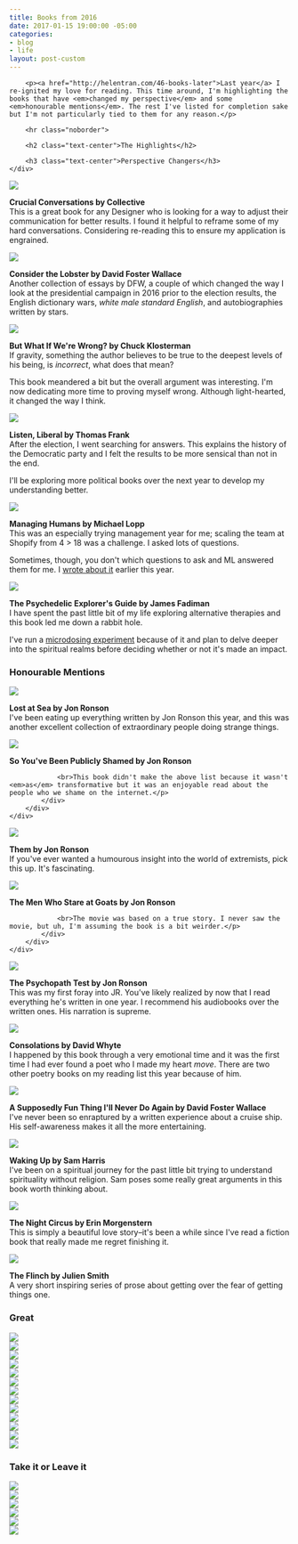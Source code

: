 ```yaml
---
title: Books from 2016
date: 2017-01-15 19:00:00 -05:00
categories:
- blog
- life
layout: post-custom
---
```


<div class="grid grid--full">
    <div class="grid__item push--one--one-tenth one--eight-tenths push--three--two-tenths three--six-tenths">

        <p><a href="http://helentran.com/46-books-later">Last year</a> I re-ignited my love for reading. This time around, I'm highlighting the books that have <em>changed my perspective</em> and some <em>honourable mentions</em>. The rest I've listed for completion sake but I'm not particularly tied to them for any reason.</p>

        <hr class="noborder">

        <h2 class="text-center">The Highlights</h2>

        <h3 class="text-center">Perspective Changers</h3>
    </div>
</div>

<div class="grid">
    <div class="grid__item two--one-half">
        <div class="grid">
            <div class="grid__item one-quarter two--one-half push--two--one-quarter">
                <a rel="nofollow" href="http://amzn.to/2geKeNX" class="book-cover"><img src="/img/post/72-crucialconversations.jpg" /></a>
            </div>
            <div class="grid__item three-quarters two--one-whole">
                <p><b>Crucial Conversations by Collective</b>
                <br>This is a great book for any Designer who is looking for a way to adjust their communication for better results. I found it helpful to reframe some of my hard conversations. Considering re-reading this to ensure my application is engrained.</p>
            </div>
        </div>
    </div>
    <div class="grid__item two--one-half">
        <div class="grid">
            <div class="grid__item one-quarter two--one-half push--two--one-quarter">
                <a rel="nofollow" href="http://amzn.to/2h9Mpa6" class="book-cover"><img src="/img/post/72-considerthelobster.jpg" /></a>
            </div>
            <div class="grid__item three-quarters two--one-whole">
                <p><b>Consider the Lobster by David Foster Wallace</b>
                <br>Another collection of essays by DFW, a couple of which changed the way I look at the presidential campaign in 2016 prior to the election results, the English dictionary wars, <em>white male standard English</em>, and autobiographies written by stars.</p>
            </div>
        </div>
    </div>
</div>

<div class="grid">
    <div class="grid__item two--one-half">
        <div class="grid">
            <div class="grid__item one-quarter two--one-half push--two--one-quarter">
                <a rel="nofollow" href="http://amzn.to/2haApm5" class="book-cover" ><img src="/img/post/72-butwrong.jpg" /></a>
            </div>
            <div class="grid__item three-quarters two--one-whole">
                <p><b>But What If We're Wrong? by Chuck Klosterman</b>
                <br>If gravity, something the author believes to be true to the deepest levels of his being, is <em>incorrect</em>, what does that mean?</p>
                <p>This book meandered a bit but the overall argument was interesting. I'm now dedicating more time to proving myself wrong. Although light-hearted, it changed the way I think.</p>
            </div>
        </div>
    </div>
    <div class="grid__item two--one-half">
        <div class="grid">
            <div class="grid__item one-quarter two--one-half push--two--one-quarter">
                <a rel="nofollow" href="http://amzn.to/2h0m0eq" class="book-cover"><img src="/img/post/72-listenliberal.jpg" /></a>
            </div>
            <div class="grid__item three-quarters two--one-whole">
                <p><b>Listen, Liberal by Thomas Frank</b>
                <br>After the election, I went searching for answers. This explains the history of the Democratic party and I felt the results to be more sensical than not in the end.</p>
                <p>I'll be exploring more political books over the next year to develop my understanding better.</p>
            </div>
        </div>
    </div>
</div>

<div class="grid">
    <div class="grid__item two--one-half">
        <div class="grid">
            <div class="grid__item one-quarter two--one-half push--two--one-quarter">
                <a rel="nofollow" href="http://amzn.to/2h9OuTa" class="book-cover" ><img src="/img/post/72-managinghumans.jpg" /></a>
            </div>
            <div class="grid__item three-quarters two--one-whole">
                <p><b>Managing Humans by Michael Lopp</b>
                <br>This was an especially trying management year for me; scaling the team at Shopify from 4 > 18 was a challenge. I asked lots of questions.</p>
                <p>Sometimes, though, you don't which questions to ask and ML answered them for me. I <a href="http://helentran.com/paying-attention">wrote about it</a> earlier this year.</p>
            </div>
        </div>
    </div>
    <div class="grid__item two--one-half">
        <div class="grid">
            <div class="grid__item one-quarter two--one-half push--two--one-quarter">
                <a rel="nofollow" href="http://amzn.to/2h0lSvd" class="book-cover"><img src="/img/post/72-psychedelicexplorers.jpg" /></a>
            </div>
            <div class="grid__item three-quarters two--one-whole">
                <p><b>The Psychedelic Explorer's Guide by James Fadiman</b>
                <br>I have spent the past little bit of my life exploring alternative therapies and this book led me down a rabbit hole.</p>
                <p>I've run a <a href="http://helentran.com/dates-with-lucy">microdosing experiment</a> because of it and plan to delve deeper into the spiritual realms before deciding whether or not it's made an impact.</p>
            </div>
        </div>
    </div>
</div>

<h3 class="text-center">Honourable Mentions</h3>

<div class="grid">
    <div class="grid__item one--one-half">
        <div class="grid">
            <div class="grid__item one-third">
                <a rel="nofollow" href="http://amzn.to/2goqR8o" class="book-cover"><img src="/img/post/72-lostatsea.jpg" /></a>
            </div>
            <div class="grid__item two-thirds">
                <p class="book-cover"><b>Lost at Sea by Jon Ronson</b>
                <br/>I've been eating up everything written by Jon Ronson this year, and this was another excellent collection of extraordinary people doing strange things.</p>
            </div>
        </div>
    </div>
    <div class="grid__item one--one-half">
        <div class="grid">
            <div class="grid__item one-third">
                <a rel="nofollow" href="http://amzn.to/2gfNJIJ" class="book-cover"><img src="/img/post/72-publiclyshamed.jpg" /></a>
            </div>
            <div class="grid__item two-thirds">
                <p class="book-cover"><b>So You've Been Publicly Shamed by Jon Ronson</b>

                <br>This book didn't make the above list because it wasn't <em>as</em> transformative but it was an enjoyable read about the people who we shame on the internet.</p>
            </div>
        </div>
    </div>
</div>

<div class="grid">
    <div class="grid__item one--one-half">
        <div class="grid">
            <div class="grid__item one-third">
                <a rel="nofollow" href="http://amzn.to/2gfRLkt" class="book-cover"><img src="/img/post/72-them.jpg" /></a>
            </div>
            <div class="grid__item two-thirds">
                <p class="book-cover"><b>Them by Jon Ronson</b>
                <br/>If you've ever wanted a humourous insight into the world of extremists, pick this up. It's fascinating.</p>
            </div>
        </div>
    </div>
    <div class="grid__item one--one-half">
        <div class="grid">
            <div class="grid__item one-third">
                <a rel="nofollow" href="http://amzn.to/2goroqU" class="book-cover"><img src="/img/post/72-themenwhostareatgoats.jpg" /></a>
            </div>
            <div class="grid__item two-thirds">
                <p class="book-cover"><b>The Men Who Stare at Goats by Jon Ronson</b>

                <br>The movie was based on a true story. I never saw the movie, but uh, I'm assuming the book is a bit weirder.</p>
            </div>
        </div>
    </div>
</div>

<div class="grid">
    <div class="grid__item one--one-half">
        <div class="grid">
            <div class="grid__item one-third">
                <a rel="nofollow" href="http://amzn.to/2h0i2lS" class="book-cover"><img src="/img/post/72-thepsychopathtest.jpg" /></a>
            </div>
            <div class="grid__item two-thirds">
                <p class="book-cover"><b>The Psychopath Test by Jon Ronson</b>
                <br/>This was my first foray into JR. You've likely realized by now that I read everything he's written in one year. I recommend his audiobooks over the written ones. His narration is supreme.</p>
            </div>
        </div>
    </div>
    <div class="grid__item one--one-half">
        <div class="grid">
            <div class="grid__item one-third">
                <a rel="nofollow" href="http://amzn.to/2gowGTd" class="book-cover"><img src="/img/post/72-consolations.jpg" /></a>
            </div>
            <div class="grid__item two-thirds">
                <p class="book-cover"><b>Consolations by David Whyte</b>
                <br>I happened by this book through a very emotional time and it was the first time I had ever found a poet who I made my heart <em>move</em>. There are two other poetry books on my reading list this year because of him.</p>
            </div>
        </div>
    </div>
    <div class="grid__item one--one-half">
        <div class="grid">
            <div class="grid__item one-third">
                <a rel="nofollow" href="http://amzn.to/2h0mMIg" class="book-cover"><img src="/img/post/72-asupposedlyfun.jpg" /></a>
            </div>
            <div class="grid__item two-thirds">
                <p class="book-cover"><b>A Supposedly Fun Thing I'll Never Do Again by David Foster Wallace</b>
                <br/>I've never been so enraptured by a written experience about a cruise ship. His self-awareness makes it all the more entertaining.</p>
            </div>
        </div>
    </div>
    <div class="grid__item one--one-half">
        <div class="grid">
            <div class="grid__item one-third">
                <a rel="nofollow" href="http://amzn.to/2iDyyJ7" class="book-cover"><img src="/img/post/72-wakingup.jpg" /></a>
            </div>
            <div class="grid__item two-thirds">
                <p class="book-cover"><b>Waking Up by Sam Harris</b>
                <br>I've been on a spiritual journey for the past little bit trying to understand spirituality without religion. Sam poses some really great arguments in this book worth thinking about.</p>
            </div>
        </div>
    </div>
    <div class="grid__item one--one-half">
        <div class="grid">
            <div class="grid__item one-third">
                <a rel="nofollow" href="http://amzn.to/2jQfxk7" class="book-cover"><img src="/img/post/72-thenightcircus.jpg" /></a>
            </div>
            <div class="grid__item two-thirds">
                <p class="book-cover"><b>The Night Circus by Erin Morgenstern</b>
                <br>This is simply a beautiful love story–it's been a while since I've read a fiction book that really made me regret finishing it.</p>
            </div>
        </div>
    </div>
    <div class="grid__item one--one-half">
        <div class="grid">
            <div class="grid__item one-third">
                <a rel="nofollow" href="http://amzn.to/2itDbac" class="book-cover"><img src="/img/post/72-theflinch.jpg" /></a>
            </div>
            <div class="grid__item two-thirds">
                <p class="book-cover"><b>The Flinch by Julien Smith</b>
                <br>A very short inspiring series of prose about getting over the fear of getting things one.</p>
            </div>
        </div>
    </div>
</div>

<div class="grid grid--full">
    <h3 class="text-center">Great</h3>
</div>

<div class="grid">
    <div class="grid__item one-sixth one--one-eighth">
        <a rel="nofollow" href="http://amzn.to/2jQhVaQ" class="book-cover"><img src="/img/post/72-furtheraway.jpg" /></a>
    </div>
    <div class="grid__item one-sixth one--one-eighth">
        <a rel="nofollow" href="http://amzn.to/2jBwAYb" class="book-cover"><img src="/img/post/72-powerofhabit.jpg" /></a>
    </div>
    <div class="grid__item one-sixth one--one-eighth">
        <a rel="nofollow" href="http://amzn.to/2h7mZqN" class="book-cover"><img src="/img/post/72-diggingupmother.jpg" /></a>
    </div>
    <div class="grid__item one-sixth one--one-eighth">
        <a rel="nofollow" href="http://amzn.to/2h0mT6q" class="book-cover"><img src="/img/post/72-effectiveexecutive.jpg" /></a>
    </div>
    <div class="grid__item one-sixth one--one-eighth">
        <a rel="nofollow" href="http://amzn.to/2gfWQsZ" class="book-cover"><img src="/img/post/72-elephantintheroom.jpg" /></a>
    </div>
    <div class="grid__item one-sixth one--one-eighth">
        <a rel="nofollow" href="http://amzn.to/2haGxei" class="book-cover"><img src="/img/post/72-frank.jpg" /></a>
    </div>
    <div class="grid__item one-sixth one--one-eighth">
        <a rel="nofollow" href="http://amzn.to/2h9JVbR" class="book-cover"><img src="/img/post/72-lovemisadventure.jpg" /></a>
    </div>
    <div class="grid__item one-sixth one--one-eighth">
        <a rel="nofollow" href="http://amzn.to/2goytb7" class="book-cover"><img src="/img/post/72-slouchingthedream.jpg" /></a>
    </div>
    <div class="grid__item one-sixth one--one-eighth">
        <a rel="nofollow" href="http://amzn.to/2gfYk6F" class="book-cover"><img src="/img/post/72-thehardthings.jpg" /></a>
    </div>
    <div class="grid__item one-sixth one--one-eighth">
        <a rel="nofollow" href="http://amzn.to/2gfZyhZ" class="book-cover"><img src="/img/post/72-wild.jpg" /></a>
    </div>
    <div class="grid__item one-sixth one--one-eighth">
        <a rel="nofollow" href="http://amzn.to/2gFWpnX" class="book-cover"><img src="/img/post/72-risingstrong.jpg" /></a>
    </div>
    <div class="grid__item one-sixth one--one-eighth">
        <a rel="nofollow" href="http://amzn.to/2h0bQu2" class="book-cover"><img src="/img/post/72-grammaticallycorrect.jpg" /></a>
    </div>
    <div class="grid__item one-sixth one--one-eighth">
        <a rel="nofollow" href="http://amzn.to/2gfVpeh" class="book-cover"><img src="/img/post/72-theelementsofstyle.jpg" /></a>
    </div>
</div>

<div class="grid grid--full">
    <h3 class="text-center">Take it or Leave it</h3>
</div>

<div class="grid">
    <div class="grid__item one-tenth">
        <img src="/img/post/72-radicalacceptance.jpg" />
    </div>
    <div class="grid__item one-tenth">
        <img src="/img/post/72-awalkinthewoods.jpg" />
    </div>
    <div class="grid__item one-tenth">
        <img src="/img/post/72-eleanorpark.jpg" />
    </div>
    <div class="grid__item one-tenth">
        <img src="/img/post/72-predictablyirrational.jpg" />
    </div>
    <div class="grid__item one-tenth">
        <img src="/img/post/72-thegrowthhacker.jpg" />
    </div>
    <div class="grid__item one-tenth">
        <img src="/img/post/72-theonlygrammar.jpg" />
    </div>
</div>